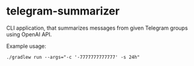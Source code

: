 # telegram-summarizer

CLI application, that summarizes messages from given Telegram groups using OpenAI API.

Example usage:

```
./gradlew run --args="-c '-7777777777777' -s 24h"
```